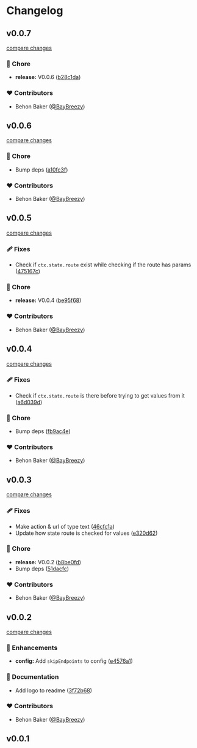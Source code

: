 # Changelog

## v0.0.7

[compare changes](https://github.com/BayBreezy/strapi-plugin-logz/compare/v0.0.6...v0.0.7)

### 🏡 Chore

- **release:** V0.0.6 ([b28c1da](https://github.com/BayBreezy/strapi-plugin-logz/commit/b28c1da))

### ❤️ Contributors

- Behon Baker ([@BayBreezy](http://github.com/BayBreezy))

## v0.0.6

[compare changes](https://github.com/BayBreezy/strapi-plugin-logz/compare/v0.0.5...v0.0.6)

### 🏡 Chore

- Bump deps ([a10fc3f](https://github.com/BayBreezy/strapi-plugin-logz/commit/a10fc3f))

### ❤️ Contributors

- Behon Baker ([@BayBreezy](http://github.com/BayBreezy))

## v0.0.5

[compare changes](https://github.com/BayBreezy/strapi-plugin-logz/compare/v0.0.4...v0.0.5)

### 🩹 Fixes

- Check if `ctx.state.route` exist while checking if the route has params ([475167c](https://github.com/BayBreezy/strapi-plugin-logz/commit/475167c))

### 🏡 Chore

- **release:** V0.0.4 ([be95f68](https://github.com/BayBreezy/strapi-plugin-logz/commit/be95f68))

### ❤️ Contributors

- Behon Baker ([@BayBreezy](http://github.com/BayBreezy))

## v0.0.4

[compare changes](https://github.com/BayBreezy/strapi-plugin-logz/compare/v0.0.3...v0.0.4)

### 🩹 Fixes

- Check if `ctx.state.route` is there before trying to get values from it ([a6d039d](https://github.com/BayBreezy/strapi-plugin-logz/commit/a6d039d))

### 🏡 Chore

- Bump deps ([fb9ac4e](https://github.com/BayBreezy/strapi-plugin-logz/commit/fb9ac4e))

### ❤️ Contributors

- Behon Baker ([@BayBreezy](http://github.com/BayBreezy))

## v0.0.3

[compare changes](https://github.com/BayBreezy/strapi-plugin-logz/compare/v0.0.2...v0.0.3)

### 🩹 Fixes

- Make action & url of type text ([46cfc1a](https://github.com/BayBreezy/strapi-plugin-logz/commit/46cfc1a))
- Update how state route is checked for values ([e320d62](https://github.com/BayBreezy/strapi-plugin-logz/commit/e320d62))

### 🏡 Chore

- **release:** V0.0.2 ([b8be0fd](https://github.com/BayBreezy/strapi-plugin-logz/commit/b8be0fd))
- Bump deps ([51dacfc](https://github.com/BayBreezy/strapi-plugin-logz/commit/51dacfc))

### ❤️ Contributors

- Behon Baker ([@BayBreezy](http://github.com/BayBreezy))

## v0.0.2

[compare changes](https://github.com/BayBreezy/strapi-plugin-logz/compare/v0.0.1...v0.0.2)

### 🚀 Enhancements

- **config:** Add `skipEndpoints` to config ([e4576a1](https://github.com/BayBreezy/strapi-plugin-logz/commit/e4576a1))

### 📖 Documentation

- Add logo to readme ([3f72b68](https://github.com/BayBreezy/strapi-plugin-logz/commit/3f72b68))

### ❤️ Contributors

- Behon Baker ([@BayBreezy](http://github.com/BayBreezy))

## v0.0.1
